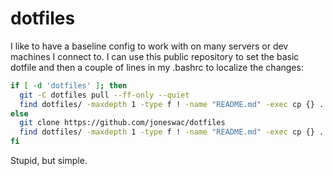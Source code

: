 # dotfiles
I like to have a baseline config to work with on many servers or dev machines I connect to. I can use this public repository to set the basic dotfile and then a couple of lines in my .bashrc to localize the changes:

```bash
if [ -d 'dotfiles' ]; then
  git -C dotfiles pull --ff-only --quiet
  find dotfiles/ -maxdepth 1 -type f ! -name "README.md" -exec cp {} . \;
else
  git clone https://github.com/joneswac/dotfiles
  find dotfiles/ -maxdepth 1 -type f ! -name "README.md" -exec cp {} . \;
fi
```

Stupid, but simple.
